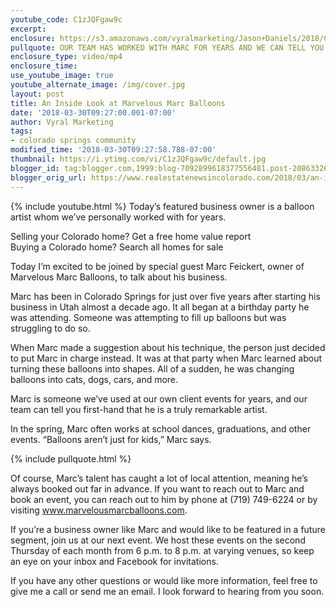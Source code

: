 ```yaml
---
youtube_code: C1zJQFgaw9c
excerpt:
enclosure: https://s3.amazonaws.com/vyralmarketing/Jason+Daniels/2018/Colorado+Springs+Real+Estate-+FIX+Interview.mp4
pullquote: OUR TEAM HAS WORKED WITH MARC FOR YEARS AND WE CAN TELL YOU THAT HE IS TRULY AN ARTIST.
enclosure_type: video/mp4
enclosure_time:
use_youtube_image: true
youtube_alternate_image: /img/cover.jpg
layout: post
title: An Inside Look at Marvelous Marc Balloons
date: '2018-03-30T09:27:00.001-07:00'
author: Vyral Marketing
tags:
- colorado springs community
modified_time: '2018-03-30T09:27:58.788-07:00'
thumbnail: https://i.ytimg.com/vi/C1zJQFgaw9c/default.jpg
blogger_id: tag:blogger.com,1999:blog-7092899618377556481.post-2086332648879628921
blogger_orig_url: https://www.realestatenewsincolorado.com/2018/03/an-inside-look-at-marvelous-marc.html
---
```

{% include youtube.html %}
Today’s featured business owner is a balloon artist whom we’ve personally worked with for years.

Selling your Colorado home? Get a free home value report  
Buying a Colorado home? Search all homes for sale

Today I’m excited to be joined by special guest Marc Feickert, owner of Marvelous Marc Balloons, to talk about his business.

Marc has been in Colorado Springs for just over five years after starting his business in Utah almost a decade ago. It all began at a birthday party he was attending. Someone was attempting to fill up balloons but was struggling to do so.

When Marc made a suggestion about his technique, the person just decided to put Marc in charge instead. It was at that party when Marc learned about turning these balloons into shapes. All of a sudden, he was changing balloons into cats, dogs, cars, and more.

Marc is someone we’ve used at our own client events for years, and our team can tell you first-hand that he is a truly remarkable artist.

In the spring, Marc often works at school dances, graduations, and other events. “Balloons aren’t just for kids,” Marc says.

{% include pullquote.html %}

Of course, Marc’s talent has caught a lot of local attention, meaning he’s always booked out far in advance. If you want to reach out to Marc and book an event, you can reach out to him by phone at (719) 749-6224 or by visiting www.marvelousmarcballoons.com.

If you’re a business owner like Marc and would like to be featured in a future segment, join us at our next event. We host these events on the second Thursday of each month from 6 p.m. to 8 p.m. at varying venues, so keep an eye on your inbox and Facebook for invitations.

If you have any other questions or would like more information, feel free to give me a call or send me an email. I look forward to hearing from you soon.
